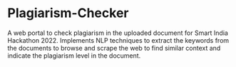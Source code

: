 # Plagiarism-Checker
A web portal to check plagiarism in the uploaded document for Smart India Hackathon 2022. Implements NLP techniques to extract the keywords from the documents to browse and scrape the web to find similar context and indicate the plagiarism level in the document.
